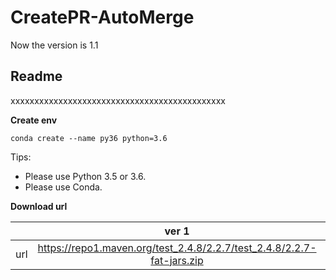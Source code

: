 # CreatePR-AutoMerge

Now the version is 1.1
## **Readme**
xxxxxxxxxxxxxxxxxxxxxxxxxxxxxxxxxxxxxxxxxxxxx

**Create env**
```
conda create --name py36 python=3.6
```

Tips:
* Please use Python 3.5 or 3.6.
* Please use Conda.


**Download url**

|           | ver 1 | ver 2 |
| :-------: | :---------: | :--------------------------: |
| url | https://repo1.maven.org/test_2.4.8/2.2.7/test_2.4.8/2.2.7-fat-jars.zip | https://oss.sonatype.org/content/repositories/snapshots/com/test/test_2.4.8/2.2.7-SNAPSHOT/ |

